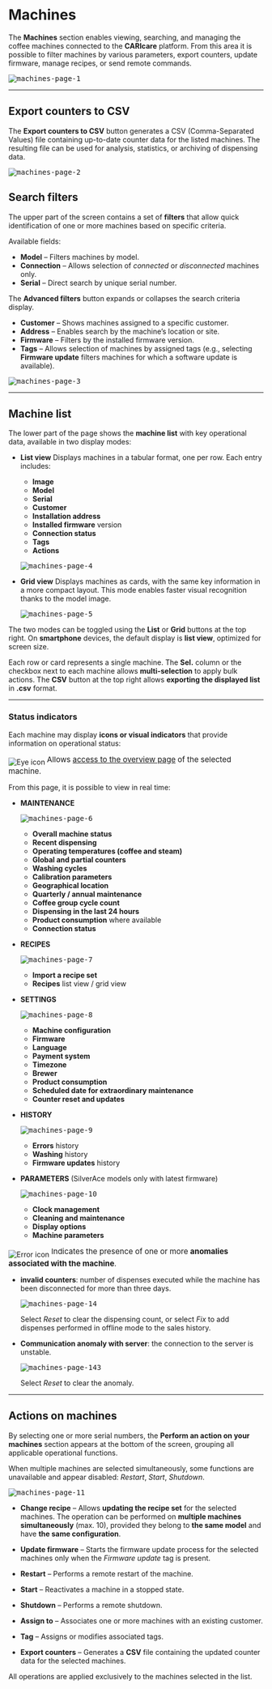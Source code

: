 # Machines

The **Machines** section enables viewing, searching, and managing the coffee machines connected to the **CARIcare** platform.
From this area it is possible to filter machines by various parameters, export counters, update firmware, manage recipes, or send remote commands.

<kbd>![machines-page-1](_images/machines-page-1.png)</kbd>

---

## Export counters to CSV

The **Export counters to CSV** button generates a CSV (Comma-Separated Values) file containing up-to-date counter data for the listed machines.
The resulting file can be used for analysis, statistics, or archiving of dispensing data.

<kbd>![machines-page-2](_images/machines-page-2.png)</kbd>

## Search filters

The upper part of the screen contains a set of **filters** that allow quick identification of one or more machines based on specific criteria.

Available fields:

* **Model** – Filters machines by model.
* **Connection** – Allows selection of *connected* or *disconnected* machines only.
* **Serial** – Direct search by unique serial number.

The **Advanced filters** button expands or collapses the search criteria display.

* **Customer** – Shows machines assigned to a specific customer.
* **Address** – Enables search by the machine’s location or site.
* **Firmware** – Filters by the installed firmware version.
* **Tags** – Allows selection of machines by assigned tags
  (e.g., selecting **Firmware update** filters machines for which a software update is available).

<kbd>![machines-page-3](_images/machines-page-3.png)</kbd>

---

## Machine list

The lower part of the page shows the **machine list** with key operational data, available in two display modes:

* **List view**
  Displays machines in a tabular format, one per row.
  Each entry includes:

  * **Image**
  * **Model**
  * **Serial**
  * **Customer**
  * **Installation address**
  * **Installed firmware** version
  * **Connection status**
  * **Tags**
  * **Actions**

  <kbd>![machines-page-4](_images/machines-page-4.png)</kbd>

* **Grid view**
  Displays machines as cards, with the same key information in a more compact layout.
  This mode enables faster visual recognition thanks to the model image.

  <kbd>![machines-page-5](_images/machines-page-5.png)</kbd>

The two modes can be toggled using the **List** or **Grid** buttons at the top right.
On **smartphone** devices, the default display is **list view**, optimized for screen size.

Each row or card represents a single machine.
The **Sel.** column or the checkbox next to each machine allows **multi-selection** to apply bulk actions.
The **CSV** button at the top right allows **exporting the displayed list** in **.csv** format.

---

### Status indicators

Each machine may display **icons or visual indicators** that provide information on operational status:

![Eye icon](_images/icona-occhio.png) <sup style='font-size:15px'>Allows [access to the overview page](docs-it/machine.md) of the selected machine.</sup>

From this page, it is possible to view in real time:

* **MAINTENANCE**

  <kbd>![machines-page-6](_images/machines-page-6.png)</kbd>

  * **Overall machine status**
  * **Recent dispensing**
  * **Operating temperatures (coffee and steam)**
  * **Global and partial counters**
  * **Washing cycles**
  * **Calibration parameters**
  * **Geographical location**
  * **Quarterly / annual maintenance**
  * **Coffee group cycle count**
  * **Dispensing in the last 24 hours**
  * **Product consumption** where available
  * **Connection status**


* **RECIPES**

  <kbd>![machines-page-7](_images/machines-page-7.png)</kbd>

  * **Import a recipe set**
  * **Recipes** list view / grid view

* **SETTINGS**

  <kbd>![machines-page-8](_images/machines-page-8.png)</kbd>

  * **Machine configuration**
  * **Firmware**
  * **Language**
  * **Payment system**
  * **Timezone**
  * **Brewer**
  * **Product consumption**
  * **Scheduled date for extraordinary maintenance**
  * **Counter reset and updates**

* **HISTORY**

  <kbd>![machines-page-9](_images/machines-page-9.png)</kbd>

  * **Errors** history
  * **Washing** history
  * **Firmware updates** history

* **PARAMETERS** (SilverAce models only with latest firmware)

  <kbd>![machines-page-10](_images/machines-page-10.png)</kbd>

  * **Clock management**
  * **Cleaning and maintenance**
  * **Display options**
  * **Machine parameters**

![Error icon](_images/icona-errore.png) <sup style='font-size:15px'>Indicates the presence of one or more **anomalies associated with the machine**.

* **invalid counters**: number of dispenses executed while the machine has been disconnected for more than three days.

  <kbd>![machines-page-14](_images/machines-page-14.png)</kbd>

  Select *Reset* to clear the dispensing count, or select *Fix* to add dispenses performed in offline mode to the sales history.

* **Communication anomaly with server**: the connection to the server is unstable.

  <kbd>![machines-page-143](_images/machines-page-13.png)</kbd>

  Select *Reset* to clear the anomaly.</sup>

---

## Actions on machines

By selecting one or more serial numbers, the **Perform an action on your machines** section appears at the bottom of the screen, grouping all applicable operational functions.

When multiple machines are selected simultaneously, some functions are unavailable and appear disabled: *Restart*, *Start*, *Shutdown*.

<kbd>![machines-page-11](_images/machines-page-11.png)</kbd>

* **Change recipe** – Allows **updating the recipe set** for the selected machines.
  The operation can be performed on **multiple machines simultaneously** (max. 10), provided they belong to **the same model** and have **the same configuration**.

* **Update firmware** – Starts the firmware update process for the selected machines only when the *Firmware update* tag is present.

* **Restart** – Performs a remote restart of the machine.

* **Start** – Reactivates a machine in a stopped state.

* **Shutdown** – Performs a remote shutdown.

* **Assign to** – Associates one or more machines with an existing customer.

* **Tag** – Assigns or modifies associated tags.

* **Export counters** – Generates a **CSV** file containing the updated counter data for the selected machines.

All operations are applied exclusively to the machines selected in the list.
